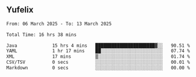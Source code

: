 ## Yufelix

<!--START_SECTION:waka-->

```txt
From: 06 March 2025 - To: 13 March 2025

Total Time: 16 hrs 38 mins

Java             15 hrs 4 mins   ██████████████████████▓░░   90.51 %
YAML             1 hr 17 mins    ██░░░░░░░░░░░░░░░░░░░░░░░   07.74 %
XML              17 mins         ▒░░░░░░░░░░░░░░░░░░░░░░░░   01.74 %
CSV/TSV          0 secs          ░░░░░░░░░░░░░░░░░░░░░░░░░   00.01 %
Markdown         0 secs          ░░░░░░░░░░░░░░░░░░░░░░░░░   00.00 %
```

<!--END_SECTION:waka-->

